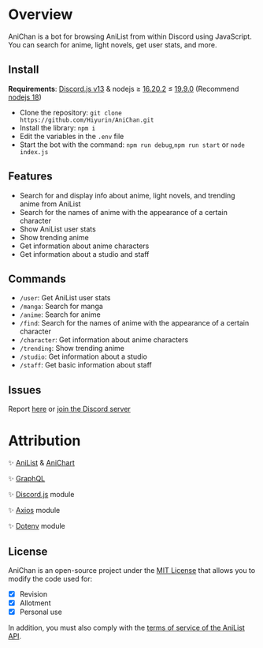 # Overview

AniChan is a bot for browsing AniList from within Discord using JavaScript. You can search for anime, light novels, get user stats, and more.

## Install

**__Requirements__**: [Discord.js v13](https://www.npmjs.com/package/discord.js/v/13.16.0) & nodejs ≥ [16.20.2](https://nodejs.org/download/release/v16.20.2/) ≤ [19.9.0](https://nodejs.org/download/release/v19.9.0/) (Recommend [nodejs 18](https://nodejs.org/download/release/latest-hydrogen/)) 

- Clone the repository: `git clone https://github.com/Hiyurin/AniChan.git`
- Install the library: `npm i`
- Edit the variables in the `.env` file
- Start the bot with the command: `npm run debug`,`npm run start` or `node index.js`

## Features

- Search for and display info about anime, light novels, and trending anime from AniList
- Search for the names of anime with the appearance of a certain character
- Show AniList user stats
- Show trending anime
- Get information about anime characters
- Get information about a studio and staff

## Commands

- `/user`: Get AniList user stats
- `/manga`: Search for manga
- `/anime`: Search for anime
- `/find`: Search for the names of anime with the appearance of a certain character
- `/character`: Get information about anime characters
- `/trending`: Show trending anime
- `/studio`: Get information about a studio
- `/staff`: Get basic information about staff

## Issues 

Report [here](https://github.com/Hiyurin/AniChan/issues) or [join the Discord server](https://discord.gg/wvsC4BZhdK)

# Attribution

✨ [AniList](https://anilist.co) & [AniChart](https://anichart.net)

✨ [GraphQL](https://graphql.org)

✨ [Discord.js](https://discord.js.org) module

✨ [Axios](https://axios-http.com) module 

✨ [Dotenv](https://dotenv.org) module 

## License

AniChan is an open-source project under the [MIT License](https://en.wikipedia.org/wiki/MIT_License) that allows you to modify the code used for:

- [x] Revision
- [x] Allotment
- [x] Personal use

In addition, you must also comply with the [terms of service of the AniList API](https://anilist.gitbook.io/anilist-apiv2-docs/overview/overview).
